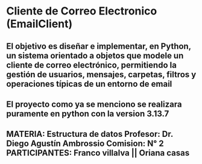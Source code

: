# Cliente de Correo Electronico (EmailClient)
El objetivo es diseñar e implementar, en Python, un sistema orientado a objetos que modele un cliente de correo electrónico, permitiendo la gestión de usuarios, mensajes, carpetas, filtros y operaciones típicas de un entorno de email
-----------------------------------------------------------------------------------------------------------------------------------------------------------------------------------------------------------------------
El proyecto como ya se menciono se realizara puramente en python con la version 3.13.7
-----------------------------------------------------------------------------------------------------------------------------------------------------------------------------------------------------------------------
MATERIA: Estructura de datos
Profesor: Dr. Diego Agustín Ambrossio 
Comision: N° 2
PARTICIPANTES: Franco villalva || Oriana casas
-----------------------------------------------------------------------------------------------------------------------------------------------------------------------------------------------------------------------

